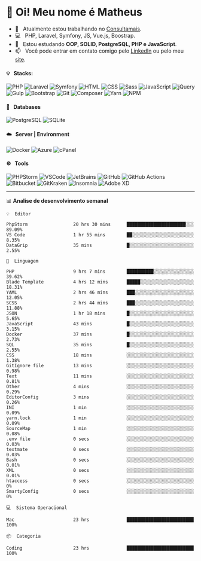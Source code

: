 # 👋 Oi! Meu nome é Matheus

- 🔭 &nbsp; Atualmente estou trabalhando no [Consultamais](https://consultamais.com.br/).
- 💻 &nbsp; PHP, Laravel, Symfony, JS, Vue.js, Boostrap.
- 🌱 &nbsp; Estou estudando **OOP, SOLID, PostgreSQL, PHP e JavaScript**.
- 📫 &nbsp; Você pode entrar em contato comigo pelo [LinkedIn](https://www.linkedin.com/in/matheuscamargoxavier/) ou pelo meu [site](https://matheuscamargo.co).

#### 💡 &nbsp; Stacks:
![PHP](https://img.shields.io/badge/-PHP-777BB4?&logo=php&logoColor=FFFFFF)
![Laravel](https://img.shields.io/badge/-Laravel-FF2D20?&logo=laravel&logoColor=FFFFFF)
![Symfony](https://img.shields.io/badge/-Symfony-000000?&logo=symfony&logoColor=FFFFFF)
![HTML](https://img.shields.io/badge/-HTML-E34F26?&logo=html5&logoColor=FFFFFF)
![CSS](https://img.shields.io/badge/-CSS-1572B6?&logo=css3&logoColor=FFFFFF)
![Sass](https://img.shields.io/badge/-Sass-CC6699?&logo=sass&logoColor=FFFFFF)
![JavaScript](https://img.shields.io/badge/-JavaScript-F7DF1E?&logo=javascript&logoColor=FFFFFF)
![jQuery](https://img.shields.io/badge/-jQuery-0769AD?&logo=jquery&logoColor=FFFFFF)
![Gulp](https://img.shields.io/badge/-Gulp-CF4647?&logo=gulp&logoColor=FFFFFF)
![Bootstrap](https://img.shields.io/badge/-Bootstrap-7952B3?&logo=bootstrap&logoColor=FFFFFF)
![Git](https://img.shields.io/badge/-Git-F05032?&logo=git&logoColor=FFFFFF)
![Composer](https://img.shields.io/badge/-Composer-885630?&logo=composer&logoColor=FFFFFF)
![Yarn](https://img.shields.io/badge/-Yarn-2C8EBB?&logo=yarn&logoColor=FFFFFF)
![NPM](https://img.shields.io/badge/-npm-CB3837?&logo=npm&logoColor=FFFFFF)

#### 💾 &nbsp; Databases
![PostgreSQL](https://img.shields.io/badge/-PostgreSQL-336791?&logo=PostgreSQL&logoColor=FFFFFF)
![SQLite](https://img.shields.io/badge/-SQLite-003B57?&logo=SQLite&logoColor=FFFFFF)

#### ☁️ &nbsp; Server | Environment
![Docker](https://img.shields.io/badge/-Docker-2496ED?&logo=docker&logoColor=FFFFFF)
![Azure](https://img.shields.io/badge/-Azure-0089D6?&logo=microsoft%20azure&logoColor=FFFFFF)
![cPanel](https://img.shields.io/badge/-cPanel-FF6C2C?&logo=cpanel&logoColor=FFFFFF)

#### ⚙️ &nbsp; Tools
![PHPStorm](https://img.shields.io/badge/-PHPStorm-000000?&logo=PHPStorm&logoColor=FFFFFF)
![VSCode](https://img.shields.io/badge/-VSCode-007ACC?&logo=Visual%20Studio%20Code&logoColor=FFFFFF) 
![JetBrains](https://img.shields.io/badge/-JetBrains-000000?&logo=jetbrains&logoColor=FFFFFF) 
![GitHub](https://img.shields.io/badge/-GitHub-181717?&logo=github&logoColor=FFFFFF) 
![GitHub Actions](https://img.shields.io/badge/-GitHub%20Actions-181717?&logo=GitHub%20Actions&logoColor=FFFFFF) 
![Bitbucket](https://img.shields.io/badge/-Bitbucket-0052CC?&logo=bitbucket&logoColor=FFFFFF)
![GitKraken](https://img.shields.io/badge/-GitKraken-179287?&logo=GitKraken&logoColor=FFFFFF)
![Insomnia](https://img.shields.io/badge/-Insomnia-5849BE?&logo=Insomnia&logoColor=FFFFFF)
![Adobe XD](https://img.shields.io/badge/-Adobe%20XD-FF61F6?&logo=adobe%20xd&logoColor=FFFFFF) 
_______

📊  **Analise de desenvolvimento semanal**
```text
💡  Editor

PhpStorm                 20 hrs 30 mins      ██████████████████████░░░     89.09%
VS Code                  1 hr 55 mins        ██░░░░░░░░░░░░░░░░░░░░░░░      8.35%
DataGrip                 35 mins             █░░░░░░░░░░░░░░░░░░░░░░░░      2.55%
```
```text
💬  Linguagem

PHP                      9 hrs 7 mins        ██████████░░░░░░░░░░░░░░░     39.62%
Blade Template           4 hrs 12 mins       █████░░░░░░░░░░░░░░░░░░░░     18.31%
YAML                     2 hrs 46 mins       ███░░░░░░░░░░░░░░░░░░░░░░     12.05%
SCSS                     2 hrs 44 mins       ███░░░░░░░░░░░░░░░░░░░░░░     11.88%
JSON                     1 hr 18 mins        █░░░░░░░░░░░░░░░░░░░░░░░░      5.65%
JavaScript               43 mins             █░░░░░░░░░░░░░░░░░░░░░░░░      3.15%
Docker                   37 mins             █░░░░░░░░░░░░░░░░░░░░░░░░      2.73%
SQL                      35 mins             █░░░░░░░░░░░░░░░░░░░░░░░░      2.55%
CSS                      18 mins             ░░░░░░░░░░░░░░░░░░░░░░░░░      1.38%
GitIgnore file           13 mins             ░░░░░░░░░░░░░░░░░░░░░░░░░      0.98%
Text                     11 mins             ░░░░░░░░░░░░░░░░░░░░░░░░░      0.81%
Other                    4 mins              ░░░░░░░░░░░░░░░░░░░░░░░░░      0.29%
EditorConfig             3 mins              ░░░░░░░░░░░░░░░░░░░░░░░░░      0.26%
INI                      1 min               ░░░░░░░░░░░░░░░░░░░░░░░░░      0.09%
yarn.lock                1 min               ░░░░░░░░░░░░░░░░░░░░░░░░░      0.09%
SourceMap                1 min               ░░░░░░░░░░░░░░░░░░░░░░░░░      0.08%
.env file                0 secs              ░░░░░░░░░░░░░░░░░░░░░░░░░      0.03%
textmate                 0 secs              ░░░░░░░░░░░░░░░░░░░░░░░░░      0.03%
Bash                     0 secs              ░░░░░░░░░░░░░░░░░░░░░░░░░      0.01%
XML                      0 secs              ░░░░░░░░░░░░░░░░░░░░░░░░░      0.01%
htaccess                 0 secs              ░░░░░░░░░░░░░░░░░░░░░░░░░         0%
SmartyConfig             0 secs              ░░░░░░░░░░░░░░░░░░░░░░░░░         0%
```
```text
💻  Sistema Operacional

Mac                      23 hrs              █████████████████████████       100%
```
```text
📦  Categoria

Coding                   23 hrs              █████████████████████████       100%
```
